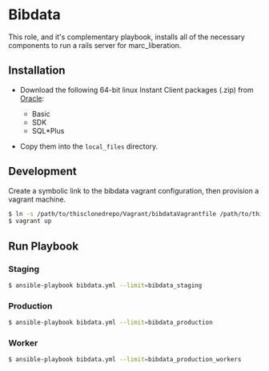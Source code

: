 # Bibdata

This role, and it's complementary playbook, installs all of the necessary components to run a rails server for marc_liberation.

## Installation

- Download the following 64-bit linux Instant Client packages (.zip) from [Oracle](http://www.oracle.com/technetwork/topics/linuxx86-64soft-092277.html):
	- Basic
	- SDK
	- SQL*Plus

- Copy them into the `local_files` directory.

## Development
Create a symbolic link to the bibdata vagrant configuration, then provision a vagrant machine.

```bash
$ ln -s /path/to/thisclonedrepo/Vagrant/bibdataVagrantfile /path/to/thisclonedrepo/Vagrantfile
$ vagrant up
``` 

## Run Playbook

### Staging
```bash
$ ansible-playbook bibdata.yml --limit=bibdata_staging
```

### Production
```bash
$ ansible-playbook bibdata.yml --limit=bibdata_production
```

### Worker
```bash
$ ansible-playbook bibdata.yml --limit=bibdata_production_workers
```
